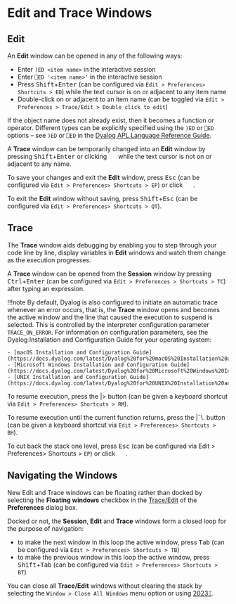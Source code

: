 # Edit and Trace Windows

## Edit

An **Edit** window can be opened in any of the following ways:

- Enter `)ED <item name>` in the interactive session
- Enter `⎕ED '<item name>'` in the interactive session
- Press <kbd>Shift</kbd>+<kbd>Enter</kbd> (can be configured via `Edit > Preferences> Shortcuts > ED`) while the text cursor is on or adjacent to any item name
- Double-click on or adjacent to an item name (can be toggled via `Edit > Preferences > Trace/Edit > Double click to edit`)

If the object name does not already exist, then it becomes a function or operator. Different types can be explicitly specified using the `)ED` or `⎕ED` options – see `)ED` or `⎕ED` in the [Dyalog APL Language Reference Guide](https://docs.dyalog.com/latest/Dyalog%20APL%20Language%20Reference%20Guide.pdf).

A **Trace** window can be temporarily changed into an **Edit** window by pressing <kbd>Shift</kbd>+<kbd>Enter</kbd> or clicking <img src="../img/screenshots/i_intext_editname.png" style="margin-left: 3px;margin-right: 3px;margin-bottom: 0px;height: 12px;" /> while the text cursor is not on or adjacent to any name.

To save your changes and exit the **Edit** window, press <kbd>Esc</kbd> (can be configured via `Edit > Preferences> Shortcuts > EP`) or click <img src="../img/screenshots/i_intext_quit.png" style="margin-left: 3px;margin-right: 3px;margin-bottom: 0px;height: 14px;" />.

To exit the **Edit** window without saving, press <kbd>Shift</kbd>+<kbd>Esc</kbd> (can be configured via `Edit > Preferences> Shortcuts > QT`).

## Trace

The **Trace** window aids debugging by enabling you to step through your code line by line, display variables in **Edit** windows and watch them change as the execution progresses.

A **Trace** window can be opened from the **Session** window by pressing <kbd>Ctrl</kbd>+<kbd>Enter</kbd> (can be configured via `Edit > Preferences > Shortcuts > TC`) after typing an expression.

!!!note
    By default, Dyalog is also configured to initiate an automatic trace whenever an error occurs, that is, the **Trace** window opens and becomes the active window and the line that caused the execution to suspend is selected. This is controlled by the interpreter configuration parameter `TRACE_ON_ERROR`. For information on configuration parameters, see the Dyalog Installation and Configuration Guide for your operating system:

    - [macOS Installation and Configuration Guide](https://docs.dyalog.com/latest/Dyalog%20for%20macOS%20Installation%20and%20Configuration%20Guide.pdf)
    - [Microsoft Windows Installation and Configuration Guide](https://docs.dyalog.com/latest/Dyalog%20for%20Microsoft%20Windows%20Installation%20and%20Configuration%20Guide.pdf)
    - [UNIX Installation and Configuration Guide](https://docs.dyalog.com/latest/Dyalog%20for%20UNIX%20Installation%20and%20Configuration%20Guide.pdf)

To resume execution, press the |> button (can be given a keyboard shortcut via `Edit > Preferences> Shortcuts > RM`).

To resume execution until the current function returns, press the |¯\\. button (can be given a keyboard shortcut via `Edit > Preferences> Shortcuts > BH`).

To cut back the stack one level, press <kbd>Esc</kbd> (can be configured via Edit > Preferences> Shortcuts > `EP`) or click <img src="../img/screenshots/i_intext_quit.png" style="margin-left: 3px;margin-right: 3px;margin-bottom: 0px;height: 14px;" />.

## Navigating the Windows

New Edit and Trace windows can be floating rather than docked by selecting the **Floating windows** checkbox in the [Trace/Edit](customising_your_session.md/#windows-tab) of the **Preferences** dialog box.

Docked or not, the **Session**, **Edit** and **Trace** windows form a closed loop for the purpose of navigation:
- to make the next window in this loop the active window, press <kbd>Tab</kbd> (can be configured via `Edit > Preferences> Shortcuts > TB`)
- to make the previous window in this loop the active window, press <kbd>Shift</kbd>+<kbd>Tab</kbd> (can be configured via `Edit > Preferences> Shortcuts > BT`)

You can close all **Trace/Edit** windows without clearing the stack by selecting the `Window > Close All Windows` menu option or using [2023⌶](https://help.dyalog.com/latest/index.htm#Language/I%20Beam%20Functions/Close%20All%20Windows.htm?Highlight=2023%E2%8C%B6).



